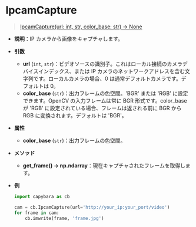 # IpcamCapture

> [IpcamCapture(url: int, str, color_base: str) -> None](https://github.com/DocsaidLab/Capybara/blob/975d62fba4f76db59e715c220f7a2af5ad8d050e/capybara/vision/ipcam/camera.py#L11)

- **説明**：IP カメラから画像をキャプチャします。

- **引数**

  - **url** (`int`, `str`)：ビデオソースの識別子。これはローカル接続のカメラデバイスインデックス、または IP カメラのネットワークアドレスを含む文字列です。ローカルカメラの場合、0 は通常デフォルトカメラです。デフォルトは 0。
  - **color_base** (`str`)：出力フレームの色空間。'BGR' または 'RGB' に設定できます。OpenCV の入力フレームは常に BGR 形式です。color_base が 'RGB' に設定されている場合、フレームは返される前に BGR から RGB に変換されます。デフォルトは 'BGR'。

- **属性**

  - **color_base** (`str`)：出力フレームの色空間。

- **メソッド**

  - **get_frame() -> np.ndarray**：現在キャプチャされたフレームを取得します。

- **例**

  ```python
  import capybara as cb

  cam = cb.IpcamCapture(url='http://your_ip:your_port/video')
  for frame in cam:
      cb.imwrite(frame, 'frame.jpg')
  ```
